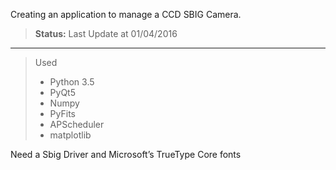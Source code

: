 Creating an application to manage a CCD SBIG Camera.

> **Status:** Last Update at 01/04/2016

-----

> Used
> - Python 3.5
> - PyQt5
> - Numpy
> - PyFits
> - APScheduler
> - matplotlib

Need a Sbig Driver and Microsoft’s TrueType Core fonts
